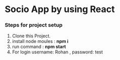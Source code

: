 # Socio App by using React

### Steps for project setup

1. Clone this Project.
2. install node moules : **npm i**
3. run command : **npm start** 
4. For login username: Rohan , password: test
